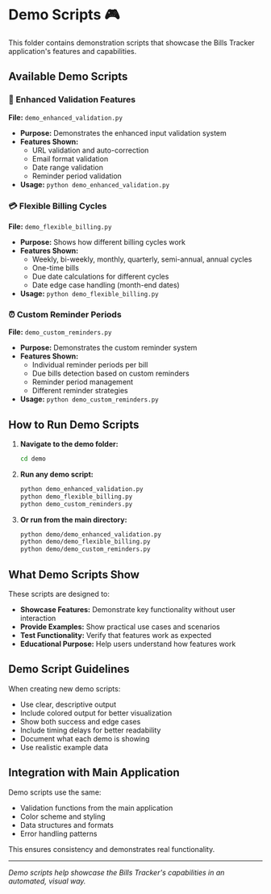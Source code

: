 # Demo Scripts 🎮

This folder contains demonstration scripts that showcase the Bills Tracker application's features and capabilities.

## Available Demo Scripts

### 🔧 Enhanced Validation Features
**File:** `demo_enhanced_validation.py`
- **Purpose:** Demonstrates the enhanced input validation system
- **Features Shown:**
  - URL validation and auto-correction
  - Email format validation
  - Date range validation
  - Reminder period validation
- **Usage:** `python demo_enhanced_validation.py`

### 💳 Flexible Billing Cycles
**File:** `demo_flexible_billing.py`
- **Purpose:** Shows how different billing cycles work
- **Features Shown:**
  - Weekly, bi-weekly, monthly, quarterly, semi-annual, annual cycles
  - One-time bills
  - Due date calculations for different cycles
  - Date edge case handling (month-end dates)
- **Usage:** `python demo_flexible_billing.py`

### ⏰ Custom Reminder Periods
**File:** `demo_custom_reminders.py`
- **Purpose:** Demonstrates the custom reminder system
- **Features Shown:**
  - Individual reminder periods per bill
  - Due bills detection based on custom reminders
  - Reminder period management
  - Different reminder strategies
- **Usage:** `python demo_custom_reminders.py`

## How to Run Demo Scripts

1. **Navigate to the demo folder:**
   ```bash
   cd demo
   ```

2. **Run any demo script:**
   ```bash
   python demo_enhanced_validation.py
   python demo_flexible_billing.py
   python demo_custom_reminders.py
   ```

3. **Or run from the main directory:**
   ```bash
   python demo/demo_enhanced_validation.py
   python demo/demo_flexible_billing.py
   python demo/demo_custom_reminders.py
   ```

## What Demo Scripts Show

These scripts are designed to:
- **Showcase Features:** Demonstrate key functionality without user interaction
- **Provide Examples:** Show practical use cases and scenarios
- **Test Functionality:** Verify that features work as expected
- **Educational Purpose:** Help users understand how features work

## Demo Script Guidelines

When creating new demo scripts:
- Use clear, descriptive output
- Include colored output for better visualization
- Show both success and edge cases
- Include timing delays for better readability
- Document what each demo is showing
- Use realistic example data

## Integration with Main Application

Demo scripts use the same:
- Validation functions from the main application
- Color scheme and styling
- Data structures and formats
- Error handling patterns

This ensures consistency and demonstrates real functionality.

---

*Demo scripts help showcase the Bills Tracker's capabilities in an automated, visual way.*
